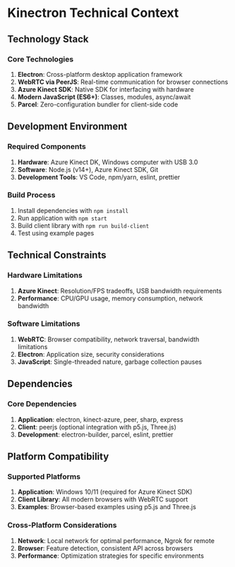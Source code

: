 # Kinectron Technical Context

## Technology Stack

### Core Technologies

1. **Electron**: Cross-platform desktop application framework
2. **WebRTC via PeerJS**: Real-time communication for browser connections
3. **Azure Kinect SDK**: Native SDK for interfacing with hardware
4. **Modern JavaScript (ES6+)**: Classes, modules, async/await
5. **Parcel**: Zero-configuration bundler for client-side code

## Development Environment

### Required Components

1. **Hardware**: Azure Kinect DK, Windows computer with USB 3.0
2. **Software**: Node.js (v14+), Azure Kinect SDK, Git
3. **Development Tools**: VS Code, npm/yarn, eslint, prettier

### Build Process

1. Install dependencies with `npm install`
2. Run application with `npm start`
3. Build client library with `npm run build-client`
4. Test using example pages

## Technical Constraints

### Hardware Limitations

1. **Azure Kinect**: Resolution/FPS tradeoffs, USB bandwidth requirements
2. **Performance**: CPU/GPU usage, memory consumption, network bandwidth

### Software Limitations

1. **WebRTC**: Browser compatibility, network traversal, bandwidth limitations
2. **Electron**: Application size, security considerations
3. **JavaScript**: Single-threaded nature, garbage collection pauses

## Dependencies

### Core Dependencies

1. **Application**: electron, kinect-azure, peer, sharp, express
2. **Client**: peerjs (optional integration with p5.js, Three.js)
3. **Development**: electron-builder, parcel, eslint, prettier

## Platform Compatibility

### Supported Platforms

1. **Application**: Windows 10/11 (required for Azure Kinect SDK)
2. **Client Library**: All modern browsers with WebRTC support
3. **Examples**: Browser-based examples using p5.js and Three.js

### Cross-Platform Considerations

1. **Network**: Local network for optimal performance, Ngrok for remote
2. **Browser**: Feature detection, consistent API across browsers
3. **Performance**: Optimization strategies for specific environments
